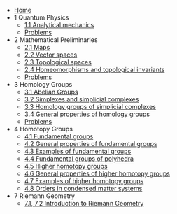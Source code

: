- [Home](README.md)
- 1 Quantum Physics
  - [1.1 Analytical mechanics](1/1.1.md)
  - [Problems](1/1_problems.md)
- 2 Mathematical Preliminaries
  - [2.1 Maps](2/2.1.md)
  - [2.2 Vector spaces](2/2.2.md)
  - [2.3 Topological spaces](2/2.3.md)
  - [2.4 Homeomorphisms and topological invariants](2/2.4.md)
  - [Problems](2/2_problems.md)
- 3 Homology Groups
  - [3.1 Abelian Groups](3/3.1.md)
  - [3.2 Simplexes and simplicial complexes](3/3.2.md)
  - [3.3 Homology groups of simplicial complexes](3/3.3.md)
  - [3.4 General properties of homology groups](3/3.4.md)
  - [Problems](3/3_problems.md)
- 4 Homotopy Groups
  - [4.1 Fundamental groups](4/4.1.md) 
  - [4.2 General properties of fundamental groups](4/4.2.md)
  - [4.3 Examples of fundamental groups](4/4.3.md)
  - [4.4 Fundamental groups of polyhedra](4/4.4.md)
  - [4.5 Higher homotopy groups](4/4.5.md)
  - [4.6 General properties of higher homotopy groups](4/4.6.md)
  - [4.7 Examples of higher homotopy groups](4/4.7.md)
  - [4.8 Orders in condensed matter systems](4/4.8.md)
- 7 Riemann Geometry
  - [7.1, 7.2 Introduction to Riemann Geometry](7/7.1_7.2.md)
